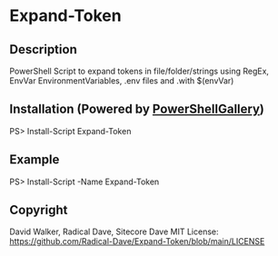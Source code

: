 # Expand-Token
## Description
PowerShell Script to expand tokens in file/folder/strings using RegEx, EnvVar EnvironmentVariables, .env files and .with $(envVar)

## Installation (Powered by [PowerShellGallery](https://powershellgallery.com/packages/Expand-Token))
PS> Install-Script Expand-Token

## Example
PS> Install-Script -Name Expand-Token

## Copyright
David Walker, Radical Dave, Sitecore Dave
MIT License: https://github.com/Radical-Dave/Expand-Token/blob/main/LICENSE
